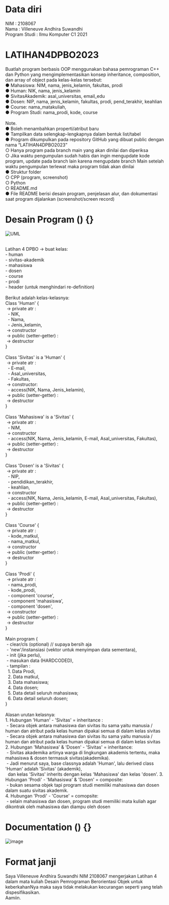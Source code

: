 # Data diri
NIM               : 2108067<br />
Nama              : Villeneuve Andhira Suwandhi<br />
Program Studi     : Ilmu Komputer C1 2021<br />

# LATIHAN4DPBO2023
Buatlah program berbasis OOP menggunakan bahasa pemrograman C++ dan
Python yang mengimplementasikan konsep inheritance, composition, dan array of
object pada kelas-kelas tersebut:
<br />
●  Mahasiswa: NIM, nama, jenis_kelamin, fakultas, prodi<br />
● Human: NIK, nama, jenis_kelamin<br />
● SivitasAkademik: asal_universitas, email_edu<br />
● Dosen: NIP, nama, jenis_kelamin, fakultas, prodi, pend_terakhir, keahlian<br />
● Course: nama_matakuliah,<br />
● Program Studi: nama_prodi, kode, course<br />
<br />
Note.<br />
● Boleh menambahkan properti/atribut baru<br />
● Tampilkan data selengkap-lengkapnya dalam bentuk list/tabel<br />
● Program dikumpulkan pada repository GitHub yang dibuat public dengan nama
“LATIHAN4DPBO2023”<br />
○ Hanya program pada branch main yang akan dinilai dan diperiksa<br />
○ Jika waktu pengumpulan sudah habis dan ingin mengupdate kode program,
update pada branch lain karena mengupdate branch Main setelah waktu
pengumpulan terlewat maka program tidak akan dinilai<br />
● Struktur folder<br />
○ CPP (program, screenshot)<br />
○ Python<br />
○ README.md<br />
● File README berisi desain program, penjelasan alur, dan dokumentasi saat
program dijalankan (screenshot/screen record)<br />

# Desain Program () {}

![UML](https://user-images.githubusercontent.com/101118033/224547686-30ebeaab-4530-4c26-8c93-781eab519306.png)

<br />
Latihan 4 DPBO -> buat kelas:<br />
- human<br />
- sivitas-akademik<br />
- mahasiswa<br />
- dosen<br />
- course<br />
- prodi<br />
- header (untuk menghindari re-definition)<br />
<br />
Berikut adalah kelas-kelasnya:<br />
Class 'Human' {<br />
      &nbsp;-> private atr :<br />
            &nbsp;&nbsp;- NIK,<br />
            &nbsp;&nbsp;- Nama,<br />
            &nbsp;&nbsp;- Jenis_kelamin,<br />
      &nbsp;-> constructor<br />
      &nbsp;-> public (setter-getter) :<br />
      &nbsp;-> destructor<br />
}<br />
<br />
Class 'Sivitas' is a 'Human' {<br />
      &nbsp;-> private atr :<br />
            &nbsp;&nbsp;- E-mail,<br />
            &nbsp;&nbsp;- Asal_universitas,<br />
            &nbsp;&nbsp;- Fakultas,<br />
      &nbsp;-> constructor:<br />
            &nbsp;&nbsp;- access(NIK, Nama, Jenis_kelamin),<br />
      &nbsp;-> public (setter-getter) :<br />
      &nbsp;-> destructor<br />
}<br />
<br />
Class 'Mahasiswa' is a 'Sivitas' {<br />
      &nbsp;-> private atr :<br />
            &nbsp;&nbsp;- NIM,<br />
      &nbsp;-> constructor<br />
            &nbsp;&nbsp;- access(NIK, Nama, Jenis_kelamin, E-mail, Asal_universitas, Fakultas),<br />
      &nbsp;-> public (setter-getter) :<br />
      &nbsp;-> destructor<br />
}<br />
<br />
Class 'Dosen' is a 'Sivitas' {<br />
      &nbsp;-> private atr :<br />
            &nbsp;&nbsp;- NIP,<br />
            &nbsp;&nbsp;- pendidikan_terakhir,<br />
            &nbsp;&nbsp;- keahlian,<br />
      &nbsp;-> constructor<br />
            &nbsp;&nbsp;- access(NIK, Nama, Jenis_kelamin, E-mail, Asal_universitas, Fakultas),<br />
      &nbsp;-> public (setter-getter) :<br />
      &nbsp;-> destructor<br />
}<br />
<br />
Class 'Course' {<br />
      &nbsp;-> private atr :<br />
            &nbsp;&nbsp;- kode_matkul,<br />
            &nbsp;&nbsp;- nama_matkul,<br />
      &nbsp;-> constructor<br />
      &nbsp;-> public (setter-getter) :<br />
      &nbsp;-> destructor<br />
}<br />
<br />
Class 'Prodi' {<br />
      &nbsp;-> private atr :<br />
            &nbsp;&nbsp;- nama_prodi,<br />
            &nbsp;&nbsp;- kode_prodi,<br />
            &nbsp;&nbsp;- component 'course',<br />
            &nbsp;&nbsp;- component 'mahasiswa',<br />
            &nbsp;&nbsp;- component 'dosen',<br />
      &nbsp;-> constructor<br />
      &nbsp;-> public (setter-getter) :<br />
      &nbsp;-> destructor<br />
}<br />
<br />
Main program {<br />
      &nbsp;- clear/cls (optional) // supaya bersih aja<br />
      &nbsp;- 'new'/instansiasi (vektor untuk menyimpan data sementara),<br />
      &nbsp;- init (jika perlu),<br />
      &nbsp;- masukan data (HARDCODED),<br />
      &nbsp;- tampilan :<br />
            &nbsp;&nbsp;1. Data Prodi,<br />
            &nbsp;&nbsp;2. Data matkul,<br />
            &nbsp;&nbsp;3. Data mahasiswa;<br />
            &nbsp;&nbsp;4. Data dosen;<br />
            &nbsp;&nbsp;5. Data detail seluruh mahasiswa;<br />
            &nbsp;&nbsp;6. Data detail seluruh dosen;<br />
}<br />
<br />
Alasan urutan kelasnya:<br />
1. Hubungan 'Human' - 'Sivitas' = inheritance :<br />
      &nbsp;- Secara objek antara mahasiswa dan sivitas itu sama yaitu manusia / human dan atribut pada kelas human dipakai semua di dalam kelas sivitas<br />
      &nbsp;- Secara objek antara mahasiswa dan sivitas itu sama yaitu manusia / human dan atribut pada kelas human dipakai semua di dalam kelas sivitas<br />
2. Hubungan 'Mahasiswa' & 'Dosen' - 'Sivitas' = inheritance:<br />
      &nbsp;- Sivitas akademika artinya warga di lingkungan akademis tertentu, maka mahasiswa & dosen termasuk sivitas(akademika).<br />
      &nbsp;- Jadi menurut saya, base classnya adalah 'Human', lalu derived class 'Human' adalah 'Sivitas' (akademik),<br />
      &nbsp;&nbsp;dan kelas 'Sivitas' inherits dengan kelas 'Mahasiswa' dan kelas 'dosen'.
3. Hubungan 'Prodi' - 'Mahasiswa' & 'Dosen' = composite:<br />
      &nbsp;- bukan sesama objek tapi program studi memiliki mahasiswa dan dosen dalam suatu sivitas akademik.<br />
4. Hubungan 'Prodi' - 'Course' = comopsite:<br />
      &nbsp;- selain mahasiswa dan dosen, program studi memiliki mata kuliah agar dikontrak oleh mahasiswa dan diampu oleh dosen<br />

# Documentation () {}

![image](https://user-images.githubusercontent.com/101118033/224548317-16bd7c86-8d75-4ef0-80bd-39db48c29638.png)

# Format janji
Saya Villeneuve Andhira Suwandhi NIM 2108067 mengerjakan Latihan 4<br />
dalam mata kuliah Desain Pemrograman Berorientasi Objek untuk keberkahanNya maka saya tidak melakukan kecurangan seperti yang telah dispesifikasikan.<br />
Aamiin.<br />
